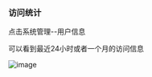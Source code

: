 ### 访问统计

点击系统管理--用户信息

可以看到最近24小时或者一个月的访问信息

![image](https://user-images.githubusercontent.com/90588289/133720242-a62a968b-0605-44d9-8d92-33f46b8ded8e.png)
